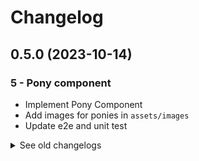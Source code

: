 # Changelog

## 0.5.0 (2023-10-14)

### 5 - Pony component

- Implement Pony Component
- Add images for ponies in `assets/images`
- Update e2e and unit test

<details>
  <summary>See old changelogs</summary>

  ## 0.4.0 (2023-10-14)

  ### 4 - Race detail

  - Implement Race Component
  - Add PonyModel
  - Update e2e and unit test
  
  ## 0.3.0 (2023-10-14)

  ### 3 - List of races

  - Implement Races Component
  - Update e2e and unit test
  
  ## 0.2.0 (2023-10-14)

  ### 2 - Templates

  - Implement Menu Component
  - Update e2e and unit test

  ## 0.1.0 (2023-10-14)

  ### 0 - Getting started

  - Generate the angular project
  - Add some styles
  - Implement Unit tests
  - Implement End-to-end tests
  - Implement Lint

<details>
